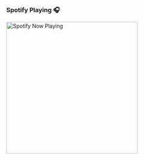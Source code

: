 
### Spotify Playing 🎧

[<img src="https://now-playing-profile-omkar-s2.vercel.app" alt="Spotify Now Playing" width="350" />](https://open.spotify.com/user/91pz5c0ljj9ivx0rk1r3430jb?si=7f328350087b4e47)
